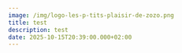 ```yaml
---
image: /img/logo-les-p-tits-plaisir-de-zozo.png
title: test
description: test
date: 2025-10-15T20:39:00.000+02:00
---
```

